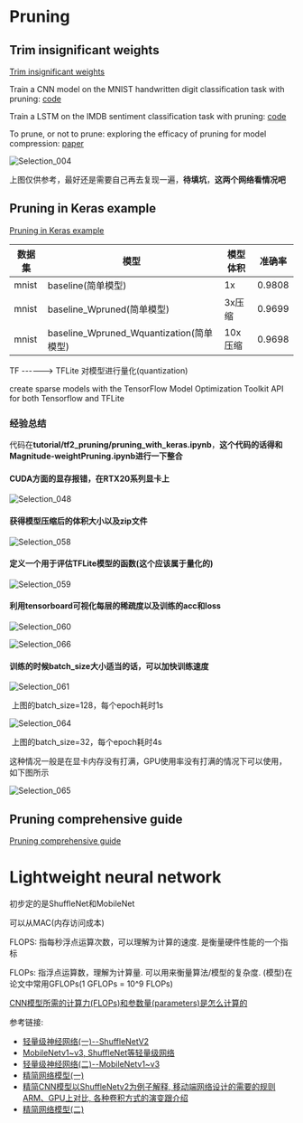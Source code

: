 # Pruning

## Trim insignificant weights

[Trim insignificant weights](https://www.tensorflow.org/model_optimization/guide/pruning)

Train a CNN model on the MNIST handwritten digit classification task with pruning: [code](https://github.com/tensorflow/model-optimization/blob/master/tensorflow_model_optimization/python/examples/sparsity/keras/mnist/mnist_cnn.py)

Train a LSTM on the IMDB sentiment classification task with pruning: [code](https://github.com/tensorflow/model-optimization/blob/master/tensorflow_model_optimization/python/examples/sparsity/keras/imdb/imdb_lstm.py)

To prune, or not to prune: exploring the efficacy of pruning for model compression: [paper](https://arxiv.org/pdf/1710.01878.pdf)

![Selection_004](pics/Selection_004.png)

​					上图仅供参考，最好还是需要自己再去复现一遍，**待填坑**，**这两个网络看情况吧**

## Pruning in Keras example

[Pruning in Keras example](https://www.tensorflow.org/model_optimization/guide/pruning/pruning_with_keras#see_persistence_of_accuracy_from_tf_to_tflite)

| 数据集 | 模型                                     | 模型体积 | 准确率 |
| ------ | ---------------------------------------- | -------- | ------ |
| mnist  | baseline(简单模型)                       | 1x       | 0.9808 |
| mnist  | baseline_Wpruned(简单模型)               | 3x压缩   | 0.9699 |
| mnist  | baseline_Wpruned_Wquantization(简单模型) | 10x压缩  | 0.9698 |

TF ------>  TFLite    对模型进行量化(quantization)

create sparse models with the TensorFlow Model Optimization Toolkit API for both Tensorflow and TFLite

### 经验总结

代码在**tutorial/tf2_pruning/pruning_with_keras.ipynb**，**这个代码的话得和Magnitude-weightPruning.ipynb进行一下整合**

#### CUDA方面的显存报错，在RTX20系列显卡上

![Selection_048](pics/Selection_048.png)

#### 获得模型压缩后的体积大小以及zip文件

![Selection_058](pics/Selection_058.png)

#### 定义一个用于评估TFLite模型的函数(这个应该属于量化的)

![Selection_059](pics/Selection_059.png)

#### 利用tensorboard可视化每层的稀疏度以及训练的acc和loss

![Selection_060](pics/Selection_060.png)

![Selection_066](pics/Selection_066.png)

#### 训练的时候batch_size大小适当的话，可以加快训练速度

![Selection_061](pics/Selection_061.png)

​										上图的batch_size=128，每个epoch耗时1s

![Selection_064](pics/Selection_064.png)

​										上图的batch_size=32，每个epoch耗时4s

这种情况一般是在显卡内存没有打满，GPU使用率没有打满的情况下可以使用，如下图所示

![Selection_065](pics/Selection_065.png)

## Pruning comprehensive guide

[Pruning comprehensive guide](https://www.tensorflow.org/model_optimization/guide/pruning/comprehensive_guide)



# Lightweight neural network

初步定的是ShuffleNet和MobileNet

可以从MAC(内存访问成本)

FLOPS: 指每秒浮点运算次数，可以理解为计算的速度. 是衡量硬件性能的一个指标

FLOPs: 指浮点运算数，理解为计算量. 可以用来衡量算法/模型的复杂度. (模型)在论文中常用GFLOPs(1 GFLOPs = 10^9 FLOPs)

[CNN模型所需的计算力(FLOPs)和参数量(parameters)是怎么计算的](https://www.zhihu.com/question/65305385)

参考链接: 

+ [轻量级神经网络(一)--ShuffleNetV2](https://zhuanlan.zhihu.com/p/67009992)
+ [MobileNetv1~v3, ShuffleNet等轻量级网络](https://cygao.xyz/2019/07/12/lightweight/)
+ [轻量级神经网络(二)--MobileNetv1~v3](https://zhuanlan.zhihu.com/p/70703846)
+ [精简网络模型(一)](https://zhuanlan.zhihu.com/p/65998279)
+ [精简CNN模型以ShuffleNetv2为例子解释, 移动端网络设计的需要的规则ARM、GPU上对比, 各种卷积方式的演变跟介绍](https://blog.csdn.net/yangdashi888/article/details/87912600)
+ [精简网络模型(二)](https://zhuanlan.zhihu.com/p/66230470)



